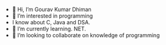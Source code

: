 - 👋 Hi, I’m Gourav Kumar Dhiman
- 👀 I’m interested in programming
- I know about C, Java and DSA.
- 🌱 I’m currently learning. NET.
- 💞️ I’m looking to collaborate on knowledge of programming


<!---
Gourav224/Gourav224 is a ✨ special ✨ repository because its `README.md` (this file) appears on your GitHub profile.
You can click the Preview link to take a look at your changes.
--->
